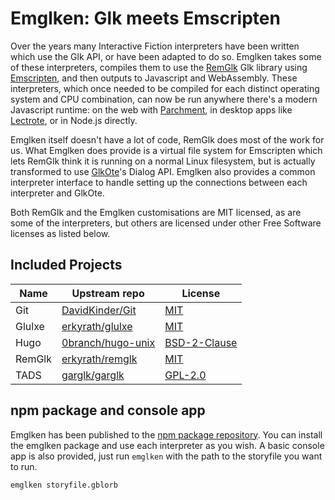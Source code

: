 Emglken: Glk meets Emscripten
=============================

Over the years many Interactive Fiction interpreters have been written which use the Glk API, or have been adapted to do so. Emglken takes some of these interpreters, compiles them to use the [RemGlk](https://github.com/erkyrath/remglk) Glk library using [Emscripten](https://emscripten.org/), and then outputs to Javascript and WebAssembly. These interpreters, which once needed to be compiled for each distinct operating system and CPU combination, can now be run anywhere there's a modern Javascript runtime: on the web with [Parchment](https://github.com/curiousdannii/parchment), in desktop apps like [Lectrote](https://github.com/erkyrath/lectrote), or in Node.js directly.

Emglken itself doesn't have a lot of code, RemGlk does most of the work for us. What Emglken does provide is a virtual file system for Emscripten which lets RemGlk think it is running on a normal Linux filesystem, but is actually transformed to use [GlkOte](https://github.com/erkyrath/glkote)'s Dialog API. Emglken also provides a common interpreter interface to handle setting up the connections between each interpreter and GlkOte.

Both RemGlk and the Emglken customisations are MIT licensed, as are some of the interpreters, but others are licensed under other Free Software licenses as listed below.

Included Projects
-----------------

Name   | Upstream repo | License
------ | ------------- | -------
Git    | [DavidKinder/Git](https://github.com/DavidKinder/Git) | [MIT](https://github.com/DavidKinder/Git/blob/master/README.txt)
Glulxe | [erkyrath/glulxe](https://github.com/erkyrath/glulxe) | [MIT](https://github.com/erkyrath/glulxe/blob/master/LICENSE)
Hugo   | [0branch/hugo-unix](https://github.com/0branch/hugo-unix) | [BSD-2-Clause](https://github.com/0branch/hugo-unix/blob/master/License.txt)
RemGlk | [erkyrath/remglk](https://github.com/erkyrath/remglk) | [MIT](https://github.com/erkyrath/remglk/blob/master/LICENSE)
TADS   | [garglk/garglk](https://github.com/garglk/garglk) | [GPL-2.0](https://github.com/garglk/garglk/blob/master/tads/COPYING)

npm package and console app
---------------------------

Emglken has been published to the [npm package repository](https://www.npmjs.com/package/emglken). You can install the emglken package and use each interpreter as you wish. A basic console app is also provided, just run `emglken` with the path to the storyfile you want to run.

```
emglken storyfile.gblorb
```